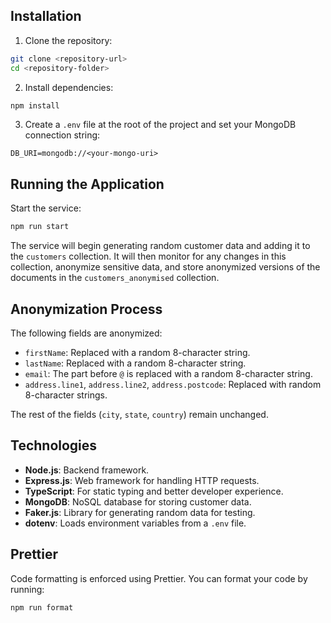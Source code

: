 ## Installation

1. Clone the repository:

```bash
git clone <repository-url>
cd <repository-folder>
```

2. Install dependencies:

```bash
npm install
```

3. Create a `.env` file at the root of the project and set your MongoDB connection string:

```
DB_URI=mongodb://<your-mongo-uri>
```

## Running the Application

Start the service:

```bash
npm run start
```

The service will begin generating random customer data and adding it to the `customers` collection. It will then monitor for any changes in this collection, anonymize sensitive data, and store anonymized versions of the documents in the `customers_anonymised` collection.

## Anonymization Process

The following fields are anonymized:

- `firstName`: Replaced with a random 8-character string.
- `lastName`: Replaced with a random 8-character string.
- `email`: The part before `@` is replaced with a random 8-character string.
- `address.line1`, `address.line2`, `address.postcode`: Replaced with random 8-character strings.

The rest of the fields (`city`, `state`, `country`) remain unchanged.

## Technologies

- **Node.js**: Backend framework.
- **Express.js**: Web framework for handling HTTP requests.
- **TypeScript**: For static typing and better developer experience.
- **MongoDB**: NoSQL database for storing customer data.
- **Faker.js**: Library for generating random data for testing.
- **dotenv**: Loads environment variables from a `.env` file.

## Prettier

Code formatting is enforced using Prettier. You can format your code by running:

```bash
npm run format
```